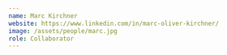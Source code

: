 ```yaml
---
name: Marc Kirchner
website: https://www.linkedin.com/in/marc-oliver-kirchner/
image: /assets/people/marc.jpg
role: Collaborator
---
```

